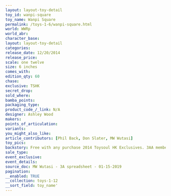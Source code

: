 ```yaml
---
layout: layout-toy-detail 
toy_id: wanpi-square
toy_name: Wanpi Square
permalink: /toys-1-6/wanpi-square.html
world: WWRp
world_abr: 
character_base: 
layout: layout-toy-detail
categories: 
release_date: 12/20/2014
release_price: 
scale: one twelve
size: 6 inches
comes_with: 
edition_qty: 60
chase: 
exclusive: TSHK
secret_drop: 
sold_where: 
bamba_points: 
packaging_type: 
product_code_/_link: N/A
designer: Ashley Wood
makers: 
points_of_articulation: 
variants: 
you_might_also_like: 
article_contributors: [Phil Back, Don Slater, MW Wutasi]
toy_pics: 
backstory: Free with any purchase 2014 Toysoul HK Exclusives. 3AA members only
sale_type: 
event_exclusive: 
event_details: 
source_doc: MW Wutasi - 3A spreadsheet - 01-15-2019
pagination: 
__enabled: TRUE
__collection: toys-1-12
__sort_field: toy_name'
---
```

